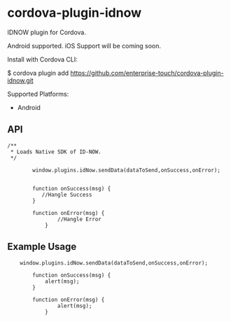 # cordova-plugin-idnow

IDNOW plugin for Cordova.

Android supported.
iOS Support will be coming soon.

Install with Cordova CLI:

$ cordova plugin add https://github.com/enterprise-touch/cordova-plugin-idnow.git

Supported Platforms:

* Android

## API



    /**
	 * Loads Native SDK of ID-NOW.
	 */
	        
            window.plugins.idNow.sendData(dataToSend,onSuccess,onError);
                   

            function onSuccess(msg) {
               //Hangle Success
            }

            function onError(msg) {
                    //Hangle Error
                }

## Example Usage

        window.plugins.idNow.sendData(dataToSend,onSuccess,onError);

            function onSuccess(msg) {
                alert(msg);
            }

            function onError(msg) {
                    alert(msg);
                }
